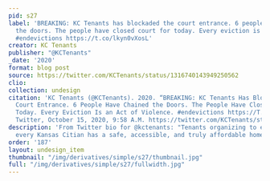 ```yaml
---
pid: s27
label: 'BREAKING: KC Tenants has blockaded the court entrance. 6 people have chained
  the doors. The people have closed court for today. Every eviction is an act of violence.
  #endevictions https://t.co/lkyn0vXosL'
creator: KC Tenants
publisher: "@KCTenants"
_date: '2020'
format: blog post
source: https://twitter.com/KCTenants/status/1316740143949250562
clio:
collection: undesign
citation: 'KC Tenants (@KCTenants). 2020. “BREAKING: KC Tenants Has Blockaded the
  Court Entrance. 6 People Have Chained the Doors. The People Have Closed Court for
  Today. Every Eviction Is an Act of Violence. #endevictions https://T.Co/Lkyn0vXosL.”
  Twitter, October 15, 2020, 9:58 A.M. https://twitter.com/KCTenants/status/1316740143949250562.'
description: 'From Twitter bio for @kctenants: "Tenants organizing to ensure that
  every Kansas Citian has a safe, accessible, and truly affordable home. And a #HomesGuarantee"'
order: '187'
layout: undesign_item
thumbnail: "/img/derivatives/simple/s27/thumbnail.jpg"
full: "/img/derivatives/simple/s27/fullwidth.jpg"
---
```

